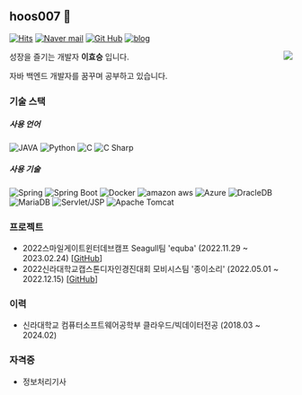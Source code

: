 ## hoos007 👋
[![Hits](https://hits.seeyoufarm.com/api/count/incr/badge.svg?url=https%3A%2F%2Fgithub.com%2Fhoos007&count_bg=%2379C83D&title_bg=%23555555&icon=&icon_color=%23E7E7E7&title=hits&edge_flat=false)](https://github.com/hoos007) [![Naver mail](https://img.shields.io/badge/Mail-03C75A?style=flat&logo=naver&logoColor=white)](mailto:hoos007@naver.com) [![Git Hub](https://img.shields.io/badge/github-181717?style=flat&logo=github&logoColor=white)](https://github.com/hoos007) [![blog](https://img.shields.io/badge/Tech_blog-00B8FC?style=flat&logo=&logoColor=white)](https://hoos007.github.io)

<img align='right' src="http://mazassumnida.wtf/api/v2/generate_badge?boj=hoos007">

성장을 즐기는 개발자 **이효승** 입니다.

자바 백엔드 개발자를 꿈꾸며 공부하고 있습니다.

### 기술 스택
##### 사용 언어
![JAVA](https://img.shields.io/badge/java-FFFFFF?style=for-the-badge&logo=openjdk&logoColor=black) ![Python](https://img.shields.io/badge/Python-3776AB?style=for-the-badge&logo=Python&logoColor=white) ![C](https://img.shields.io/badge/C-A8B9CC?style=for-the-badge&logo=c&logoColor=black) ![C Sharp](https://img.shields.io/badge/C_Sharp-239120?style=for-the-badge&logo=csharp&logoColor=white)

##### 사용 기술
![Spring](https://img.shields.io/badge/spring-6DB33F?style=for-the-badge&logo=spring&logoColor=white) ![Spring Boot](https://img.shields.io/badge/spring_boot-6DB33F?style=for-the-badge&logo=springboot&logoColor=white) ![Docker](https://img.shields.io/badge/docker-2496ED?style=for-the-badge&logo=docker&logoColor=white) ![amazon aws](https://img.shields.io/badge/aws-232F3E?style=for-the-badge&logo=amazonaws&logoColor=white) ![Azure](https://img.shields.io/badge/azure-0078D4?style=for-the-badge&logo=microsoftazure&logoColor=white) ![DracleDB](https://img.shields.io/badge/oracle_DB-F80000?style=for-the-badge&logo=oracle&logoColor=white) ![MariaDB](https://img.shields.io/badge/maria_db-003545?style=for-the-badge&logo=mariadb&logoColor=white) ![Servlet/JSP](https://img.shields.io/badge/Servlet/JSP-F37626?style=for-the-badge&logo=&logoColor=white) ![Apache Tomcat](https://img.shields.io/badge/Apache_Tomcat-F8DC75?style=for-the-badge&logo=apachetomcat&logoColor=white)

### 프로젝트
- 2022스마일게이트윈터데브캠프 Seagull팀 'equba' (2022.11.29 ~ 2023.02.24) [[GitHub](https://github.com/sgdevcamp2022/seagull)]
- 2022신라대학교캡스톤디자인경진대회 모비시스팀 '종이소리' (2022.05.01 ~ 2022.12.15) [[GitHub](https://github.com/hoos007/2022CapstoneDesign-PaperSound)]

### 이력
- 신라대학교 컴퓨터소프트웨어공학부 클라우드/빅데이터전공 (2018.03 ~ 2024.02)

### 자격증
- 정보처리기사


<!--
**hoos007/hoos007** is a ✨ _special_ ✨ repository because its `README.md` (this file) appears on your GitHub profile.

Here are some ideas to get you started:

- 🔭 I’m currently working on ...
- 🌱 I’m currently learning ...
- 👯 I’m looking to collaborate on ...
- 🤔 I’m looking for help with ...
- 💬 Ask me about ...
- 📫 How to reach me: ...
- 😄 Pronouns: ...
- ⚡ Fun fact: ...
-->
